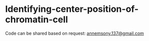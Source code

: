 # Identifying-center-position-of-chromatin-cell
Code can be shared based  on request: annemsony.137@gmail.com

